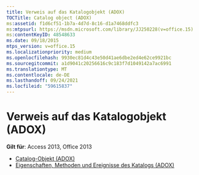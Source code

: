 ```yaml
---
title: Verweis auf das Katalogobjekt (ADOX)
TOCTitle: Catalog object (ADOX)
ms:assetid: f1d6cf51-1b7a-4d7d-8c16-d1a7468ddfc3
ms:mtpsurl: https://msdn.microsoft.com/library/JJ250228(v=office.15)
ms:contentKeyID: 48548633
ms.date: 09/18/2015
mtps_version: v=office.15
ms.localizationpriority: medium
ms.openlocfilehash: 9930ec81d4c43e50d41ae6dbe2ed4e62ce9921bc
ms.sourcegitcommit: a1d9041c20256616c9c183f7d1049142a7ac6991
ms.translationtype: MT
ms.contentlocale: de-DE
ms.lasthandoff: 09/24/2021
ms.locfileid: "59615837"
---
```

# <a name="catalog-object-adox-reference"></a>Verweis auf das Katalogobjekt (ADOX)

**Gilt für**: Access 2013, Office 2013

- [Catalog-Objekt (ADOX)](catalog-object-adox.md)
- [Eigenschaften, Methoden und Ereignisse des Katalogs (ADOX)](catalog-properties-methods-and-events-adox.md)

